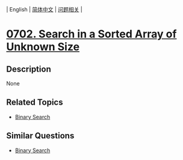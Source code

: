 
| English | [简体中文](README.md) | [问题相关](QUESTION.md) |
# [0702. Search in a Sorted Array of Unknown Size](https://leetcode-cn.com/problems/search-in-a-sorted-array-of-unknown-size/)
## Description
None
## Related Topics
- [Binary Search](https://leetcode-cn.com/tag/binary-search)
## Similar Questions
- [Binary Search](../0704/README_EN.md)
